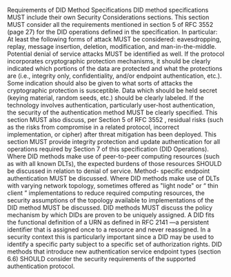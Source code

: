 Requirements of DID Method Specifications DID method specifications MUST
include their own Security Considerations sections. This section MUST consider
all the requirements mentioned in section 5 of RFC 3552 (page 27) for the DID
operations defined in the specification. In particular: At least the following
forms of attack MUST be considered: eavesdropping, replay, message insertion,
deletion, modification, and man-in-the-middle. Potential denial of service
attacks MUST be identified as well. If the protocol incorporates cryptographic
protection mechanisms, it should be clearly indicated which portions of the
data are protected and what the protections are (i.e., integrity only,
confidentiality, and/or endpoint authentication, etc.). Some indication should
also be given to what sorts of attacks the cryptographic protection is
susceptible. Data which should be held secret (keying material, random seeds,
etc.) should be clearly labeled. If the technology involves authentication,
particularly user-host authentication, the security of the authentication
method MUST be clearly specified. This section MUST also discuss, per Section
5 of RFC 3552 , residual risks (such as the risks from compromise in a related
protocol, incorrect implementation, or cipher) after threat mitigation has
been deployed. This section MUST provide integrity protection and update
authentication for all operations required by Section 7 of this specification
(DID Operations). Where DID methods make use of peer-to-peer computing
resources (such as with all known DLTs), the expected burdens of those
resources SHOULD be discussed in relation to denial of service. Method-
specific endpoint authentication MUST be discussed. Where DID methods make use
of DLTs with varying network topology, sometimes offered as "light node" or “
thin client ” implementations to reduce required computing resources, the
security assumptions of the topology available to implementations of the DID
method MUST be discussed. DID methods MUST discuss the policy mechanism by
which DIDs are proven to be uniquely assigned. A DID fits the functional
definition of a URN as defined in RFC 2141 —a persistent identifier that is
assigned once to a resource and never reassigned. In a security context this
is particularly important since a DID may be used to identify a specific party
subject to a specific set of authorization rights. DID methods that introduce
new authentication service endpoint types (section 6.6) SHOULD consider the
security requirements of the supported authentication protocol.


